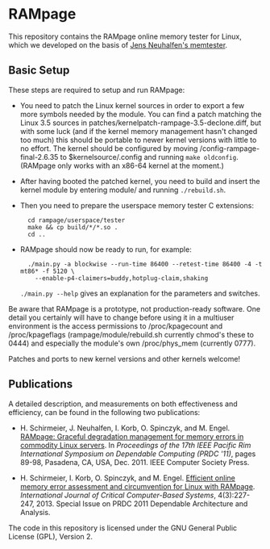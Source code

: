 # RAMpage

This repository contains the RAMpage online memory tester for Linux, which we
developed on the basis of
[Jens Neuhalfen's memtester](https://github.com/neuhalje/kernel-memtest).

## Basic Setup

These steps are required to setup and run RAMpage:

* You need to patch the Linux kernel sources in order to export a few
  more symbols needed by the module.  You can find a patch matching
  the Linux 3.5 sources in patches/kernelpatch-rampage-3.5-declone.diff,
  but with some luck (and if the kernel memory management hasn't
  changed too much) this should be portable to newer kernel versions
  with little to no effort.  The kernel should be configured by moving
  /config-rampage-final-2.6.35 to $kernelsource/.config and running
  ```make oldconfig```.  (RAMpage only works with an x86-64 kernel at the moment.)

* After having booted the patched kernel, you need to build and insert
  the kernel module by entering module/ and running ```./rebuild.sh```.

* Then you need to prepare the userspace memory tester C extensions:

        cd rampage/userspace/tester  
        make && cp build/*/*.so .  
        cd ..

* RAMpage should now be ready to run, for example:

        ./main.py -a blockwise --run-time 86400 --retest-time 86400 -4 -t mt86* -f 5120 \
          --enable-p4-claimers=buddy,hotplug-claim,shaking

  ```./main.py --help``` gives an explanation for the parameters and switches.

Be aware that RAMpage is a prototype, not production-ready software.
One detail you certainly will have to change before using it in a multiuser
environment is the access permissions to /proc/kpagecount and /proc/kpageflags
(rampage/module/rebuild.sh currently chmod's these to 0444) and especially the
module's own /proc/phys_mem (currently 0777).

Patches and ports to new kernel versions and other kernels welcome!


## Publications

A detailed description, and measurements on both effectiveness and efficiency,
can be found in the following two publications:

* H. Schirmeier, J. Neuhalfen, I. Korb, O. Spinczyk, and M. Engel.
  [RAMpage: Graceful degradation management for memory errors in commodity
  Linux servers](http://danceos.org/publications/PRDC-2011-Schirmeier.pdf).
  In *Proceedings of the 17th IEEE Pacific Rim International Symposium on
  Dependable Computing (PRDC '11)*, pages 89-98, Pasadena, CA, USA, Dec. 2011.
  IEEE Computer Society Press.

* H. Schirmeier, I. Korb, O. Spinczyk, and M. Engel. [Efficient online memory
  error assessment and circumvention for Linux with
  RAMpage](http://danceos.org/publications/IJCCBS-2013-Schirmeier.pdf).
  *International Journal of Critical Computer-Based Systems*,
  4(3):227-247, 2013.  Special Issue on PRDC 2011 Dependable Architecture and
  Analysis.

The code in this repository is licensed under the GNU General Public License
(GPL), Version 2.
